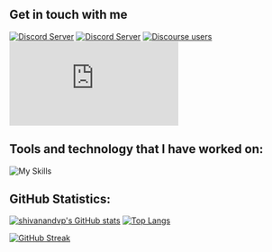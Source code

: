 ## Get in touch with me

[![Discord Server](https://dcbadge.vercel.app/api/server/vFG57wDxsd?style=flat)](https://discord.gg/vFG57wDxsd)
[![Discord Server](https://dcbadge.vercel.app/api/server/cU5s6MPpQH?style=flat)](https://discord.gg/cU5s6MPpQH)
[![Discourse users](https://img.shields.io/discourse/users?label=RebornOS%20Forum&logo=discourse&server=https%3A%2F%2Frebornos.discourse.group)](https://rebornos.discourse.group/)
[![Matrix](https://img.shields.io/matrix/rebornos:matrix.org?label=RebornOS%20Matrix&logo=matrix&server_fqdn=matrix.org)](https://matrix.to/#/#rebornos:matrix.org)

## Tools and technology that I have worked on:
![My Skills](https://skillicons.dev/icons?i=rust,cpp,python,linux,gtk,qt,git,github,gitlab,vscode)

## GitHub Statistics:
[![shivanandvp's GitHub stats](https://github-readme-stats.vercel.app/api?username=shivanandvp&count_private=true&show_icons=true&line_height=40&theme=vue-dark)](https://github.com/shivanandvp)
[![Top Langs](https://github-readme-stats.vercel.app/api/top-langs/?username=shivanandvp&theme=vue-dark)](https://github.com/shivanandvp)

[![GitHub Streak](https://streak-stats.demolab.com?user=shivanandvp&theme=vue-dark&border_radius=5&date_format=M%20j%5B%2C%20Y%5D&mode=weekly)](https://github.com/shivanandvp)
